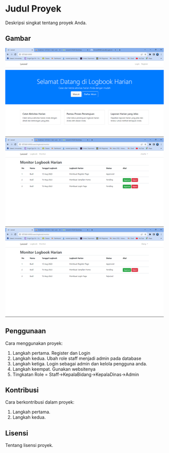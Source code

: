 # Judul Proyek

Deskripsi singkat tentang proyek Anda.

## Gambar

![Gambar 1](/public/ss.png)
![Gambar 2](/public/ss1.png)
![Gambar 3](/public/ss2.png)

## Penggunaan

Cara menggunakan proyek:

1. Langkah pertama. Register dan Login
2. Langkah kedua. Ubah role staff menjadi admin pada database
3. Langkah ketiga. Login sebagai admin dan kelola pengguna anda.
4. Langkah keempat. Gunakan websitenya
5. Tingkatan Role = Staff->KepalaBidang->KepalaDinas->Admin

## Kontribusi

Cara berkontribusi dalam proyek:

1. Langkah pertama.
2. Langkah kedua.

## Lisensi

Tentang lisensi proyek.
